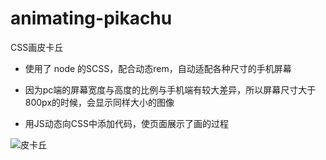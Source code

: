 # animating-pikachu
CSS画皮卡丘  

- 使用了 node 的SCSS，配合动态rem，自动适配各种尺寸的手机屏幕 

- 因为pc端的屏幕宽度与高度的比例与手机端有较大差异，所以屏幕尺寸大于800px的时候，会显示同样大小的图像

- 用JS动态向CSS中添加代码，使页面展示了画的过程


![皮卡丘](./pickachu.png)